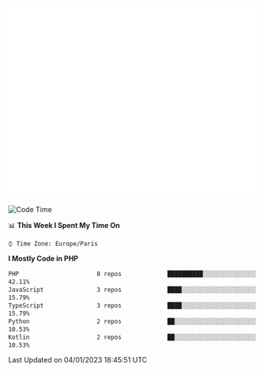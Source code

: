 ![Metrics](/github-metrics.svg)
<!--START_SECTION:waka-->
![Code Time](http://img.shields.io/badge/Code%20Time-136%20hrs%2032%20mins-blue)

📊 **This Week I Spent My Time On** 

```text
⌚︎ Time Zone: Europe/Paris

```

**I Mostly Code in PHP** 

```text
PHP                      8 repos             ██████████░░░░░░░░░░░░░░░   42.11% 
JavaScript               3 repos             ████░░░░░░░░░░░░░░░░░░░░░   15.79% 
TypeScript               3 repos             ████░░░░░░░░░░░░░░░░░░░░░   15.79% 
Python                   2 repos             ██░░░░░░░░░░░░░░░░░░░░░░░   10.53% 
Kotlin                   2 repos             ██░░░░░░░░░░░░░░░░░░░░░░░   10.53%

```



 Last Updated on 04/01/2023 18:45:51 UTC
<!--END_SECTION:waka-->
